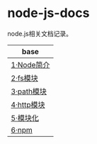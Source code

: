 # node-js-docs 

node.js相关文档记录。



| base                             |
| -------------------------------- |
| [1·Node简介](docs/1·Node简介.md) |
| [2·fs模块](docs/2·fs模块.md)     |
| [3·path模块](docs/3·path模块.md) |
| [4·http模块](docs/4·http模块.md) |
| [5·模块化](docs/5·模块化.md) |
| [6·npm](docs/6·npm.md) |